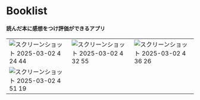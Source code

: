 # Booklist

#### 読んだ本に感想をつけ評価ができるアプリ
||||
|-|-|-|
|![スクリーンショット 2025-03-02 4 24 44](https://github.com/user-attachments/assets/87fc3e69-3d1f-41db-81fc-1bac47fe5f2c)|![スクリーンショット 2025-03-02 4 32 55](https://github.com/user-attachments/assets/115c9ca8-ce2e-4d72-95e1-76f93f946580)|![スクリーンショット 2025-03-02 4 36 26](https://github.com/user-attachments/assets/e3052387-da74-4282-83d2-0664acb55a81)|
|![スクリーンショット 2025-03-02 4 51 19](https://github.com/user-attachments/assets/80ba61cb-b43b-4b08-ab8c-695aa76155c8)|||





